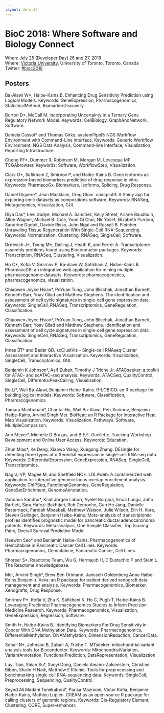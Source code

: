 ```yaml
---
layout: default
---
```

# BioC 2018: Where Software and Biology Connect

When: July 25 (Developer Day) 26 and 27, 2018 <br />
Where: [Victoria University][venue], University of Toronto, Toronto, Canada<br />
Twitter: [#bioc2018][tweet]

[tweet]: https://twitter.com/hashtag/bioc2018?f=tweets
[venue]: ./travel-accommodations

## Posters

Ba-Alawi W\*, Haibe-Kains B. Enhancing Drug Sensitivity Prediction using Logical Models. Keywords: GeneExpression, Pharmacogenomics, StatisticalMethod, BiomarkerDiscovery.

Burton D\*, McCall M. Incorporating Uncertainty in a Ternary Gene Regulatory Network Model. Keywords: CellBiology, GraphAndNetwork, Software.

Daniela Cassol\* and Thomas Girke. systemPipeR: NGS Workflow Environment with Command-Line Interface. Keywords: Generic Workflow Environment, NGS Data Analysis, Command-line Interface, Visualization, Reporting Infrastructure.

Cheng PF\*, Dummer R, Robinson M, Morgan M, Levesque MP. TCGAbrowser. Keywords: Software, WorkflowStep, Visualization.

Clark O\*, Safikhani Z, Smirnov P, and Haibe-Kains B. Gene isoforms as expression-based biomarkers predictive of drug response in vitro. Keywords: PharmacoGx, Biomarkers, Isoforms, Splicing, Drug Response.

Daniel Giguere\*, Jean Macklaim, Greg Gloor. omicplotR: A Shiny app for exploring omic datasets as compositions	software. Keywords: RNASeq, Metagenomics, Visualization, GUI.

Diya Das\*, Levi Gadye, Michael A. Sanchez, Kelly Street, Ariane Baudhuin, Allon Wagner, Michael B. Cole, Yoon Gi Choi, Nir Yosef, Elizabeth Purdom, Sandrine Dudoit, Davide Risso, John Ngai and Russell B. Fletcher. Unraveling Tissue Regeneration With Single-Cell RNA-Sequencing. Keywords: Normalization, Clustering, RNASeq, SingleCell, Software.

Drnevich J\*, Tseng M\*, Dalling J, Heath K, and Ferrer A. Transcriptome assembly problems found using Bioconductor packages. Keywords: Transcription, RNASeq, Clustering, Visualization.

Ho C\*, Kofia V, Smirnov P, Ba-alawi W, Safikhani Z, Haibe-Kains B. PharmacoDB: an integrative web application for mining multiple pharmacogenomic datasets. Keywords: pharmacogenetics, pharmacogenomics, visualization.

Chiaowen Joyce Hsiao\*, PoYuan Tung, John Blischak, Jonathan Burnett, Kenneth Barr, Yoav Gilad and Matthew Stephens. The identification and assessment of cell cycle signatures in single-cell gene expression data. Keywords: SingleCell, RNASeq, Transcriptomics, GeneRegulation, Classification.

Chiaowen Joyce Hsiao\*, PoYuan Tung, John Blischak, Jonathan Burnett, Kenneth Barr, Yoav Gilad and Matthew Stephens. Identification and assessment of cell cycle signatures in single-cell gene expression data. Keywords: SingleCell, RNASeq, Transcriptomics, GeneRegulation, Classification.

Innes BT\* and Bader GD. scClustViz - Single-cell RNAseq Cluster Assessment and Interactive Visualisation. Keywords: Visualization, SingleCell, Transcriptomics, GUI.

Benjamin K Johnson\*, Asif Zubair, Timothy J Triche Jr. ATACseeker: a toolkit for ATAC- and scATAC-seq analysis. Keywords: ATACSeq, QualityControl, SingleCell, DifferentialPeakCalling, Visualization.

Bo Li\*, Wail Ba-Alawi, Benjamin Haibe-Kains. R-LOBICO: an R package for building logical models. Keywords: Software, Classification, Pharmacogenomics.

Tamara Mahbubani\*, Chantal Ho, Wail Ba-Alawi, Petr Smirnov, Benjamin Haibe-Kains, Arvind Singh Mer. BioHeat: an R Package for Interactive Heat Map Visualization. Keywords: Visualization, Pathways, Software, MultipleComparison.

Ann Meyer\*, Michelle D Brazas, and B.F.F. Ouellette. Tracking Workshop Development and Online User Access. Keywords: Education.

Zhun Miao\*, Ke Deng, Xiaowo Wang, Xuegong Zhang. DEsingle for detecting three types of differential expression in single-cell RNA-seq data. Keywords: DifferentialExpression, GeneExpression, RNASeq, SingleCell, Transcriptomics.

Nagraj VP, Magee M, and Sheffield NC\*. LOLAweb: A containerized web application for interactive genomic locus overlap enrichment analysis. Keywords: ChIPSeq, FunctionalGenomics, GeneRegulation, GeneSetEnrichment, GenomeAnnotation.

Vandana Sandhu\*, Knut Jorgen Labori, Ayelet Borgida, Ilinca Lungu, John Bartlett, Sara Hafezi-Bakhtiari, Rob Denroche, Gun Ho Jang, Danielle Pasternack, Faridah Mbaabali, Matthew Watson, Julie Wilson, Elin H. Kure, Steven Gallinger, Benjamin Haibe-Kains. Meta-analysis of transcriptomic profiles identifies prognostic model for pancreatic ductal adenocarcinoma patients. Keywords: Meta-analysis, One Sample Classifier, Top Scoring Pairs, Overall Survival Predictive Model.

Heewon Seo\* and Benjamin Haibe-Kains. Pharmacogenomics of Gemcitabine in  Pancreatic Cancer Cell Lines. Keywords: Pharmacogenomics, Gemcitabine, Pancreatic Cancer, Cell Lines.

Shorser S\*, Reactome Team, Wu G, Hermajob H, D’Eustachio P and Stein L. The Reactome Knowledgebase.

Mer, Arvind Singh\*, Brew Ben Ortmann, Janosch Goldenberg Anna Haibe-Kains Benjamin.  Xeva: an R package for patient derived xenograft data management and analysis. Keywords: Pharmacogenomics, Biomarker, Xenografts, Drug Response.

Smirnov P\*, Kofia V, Zhu K, Safikhani K, Ho C, Pugh T, Haibe-Kains B. Leveraging Preclinical Pharmacogenomics Studies to Inform Precision Medicine Research. Keywords: Pharmacogenomics, Visualization, GeneExpression, Regression, Software.

Smith I\*, Haibe-Kains B. Identifying Biomarkers For Drug Sensitivity in Cancer With DNA Methylation Data. Keywords: Pharmacogenomics, DifferentialMethylation, DNAMethylation, DimensionReduction, CancerData.

Sohail N\*, Johnson B, Zubair A, Triche T. MTseeker: mitochondrial variant analysis tools for Bioconductor. Keywords: MitochondrialVariation, VariantAnnotation, FunctionalPrediction, DataRepresentation, Visualization.

Luyi Tian, Shian Su\*, Xueyi Dong, Daniela Amann-Zalcenstein, Christine Biben, Shalin H Naik, Matthew E Ritchie. Tools for preprocessing and benchmarking single cell RNA-sequencing data. Keywords: SingleCell, Preprocessing, Sequencing, QualityControl.

Seyed Ali Madani Tonekaboni\*, Parisa Mazrooei, Victor Kofia, Benjamin Haibe-Kains, Mathieu Lupien. CREAM as an open source R package for calling clusters of genomic regions. Keywords: Cis-Regulatory Element, Clustering, CORE, Super-enhancer.
